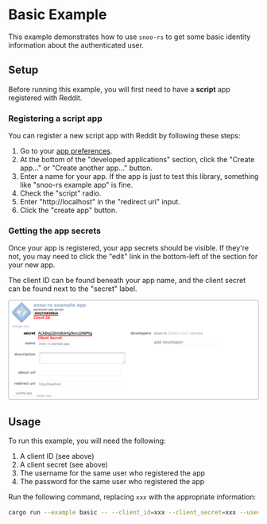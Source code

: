 # Basic Example

This example demonstrates how to use `snoo-rs` to get some basic identity information about the authenticated user.

## Setup

Before running this example, you will first need to have a **script** app
registered with Reddit.

### Registering a script app

You can register a new script app with Reddit by following these steps:

1. Go to your [app preferences].
1. At the bottom of the "developed applications" section, click the
   "Create app..." or "Create another app..." button.
1. Enter a name for your app. If the app is just to test this library,
   something like "snoo-rs example app" is fine.
1. Check the "script" radio.
1. Enter "http://localhost" in the "redirect uri" input.
1. Click the "create app" button.

[app preferences]: https://www.reddit.com/prefs/apps/

### Getting the app secrets

Once your app is registered, your app secrets should be visible. If they're
not, you may need to click the "edit" link in the bottom-left of the section
for your new app.

The client ID can be found beneath your app name, and the client secret can be
found next to the "secret" label.

![Location of your app secrets](../../screenshots/application_secrets.png)

## Usage

To run this example, you will need the following:

1. A client ID (see above)
1. A client secret (see above)
1. The username for the same user who registered the app
1. The password for the same user who registered the app

Run the following command, replacing `xxx` with the appropriate information:

```sh
cargo run --example basic -- --client_id=xxx --client_secret=xxx --username=xxx --password=xxx
```
